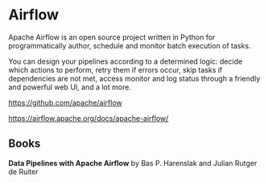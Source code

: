 # Airflow


Apache Airflow is an open source project written in Python for programmatically author, schedule and monitor batch execution of tasks.

You can design your pipelines according to a determined logic: decide which actions to perform, retry them if errors occur, skip tasks if dependencies are not met, access monitor and log status through a friendly and powerful web UI, and a lot more.

https://github.com/apache/airflow

https://airflow.apache.org/docs/apache-airflow/




## Books

**Data Pipelines with Apache Airflow** by Bas P. Harenslak and Julian Rutger de Ruiter
